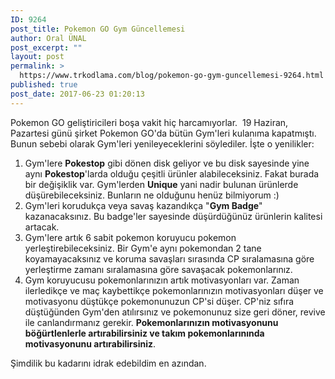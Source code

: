 ```yaml
---
ID: 9264
post_title: Pokemon GO Gym Güncellemesi
author: Oral ÜNAL
post_excerpt: ""
layout: post
permalink: >
  https://www.trkodlama.com/blog/pokemon-go-gym-guncellemesi-9264.html
published: true
post_date: 2017-06-23 01:20:13
---
```

Pokemon GO geliştiricileri boşa vakit hiç harcamıyorlar.  19 Haziran, Pazartesi günü şirket Pokemon GO'da bütün Gym'leri kulanıma kapatmıştı. Bunun sebebi olarak Gym'leri yenileyeceklerini söylediler. İşte o yenilikler:
<ol>
 	<li>Gym'lere <strong>Pokestop</strong> gibi dönen disk geliyor ve bu disk sayesinde yine aynı <strong>Pokestop</strong>'larda olduğu çeşitli ürünler alabileceksiniz. Fakat burada bir değişiklik var. Gym'lerden <strong>Unique</strong> yani nadir bulunan ürünlerde düşürebileceksiniz. Bunların ne olduğunu henüz bilmiyorum :)</li>
 	<li>Gym'leri korudukça veya savaş kazandıkça "<strong>Gym Badge</strong>" kazanacaksınız. Bu badge'ler sayesinde düşürdüğünüz ürünlerin kalitesi artacak.</li>
 	<li>Gym'lere artık 6 sabit pokemon koruyucu pokemon yerleştirebileceksiniz. Bir Gym'e aynı pokemondan 2 tane koyamayacaksınız ve koruma savaşları sırasında CP sıralamasına göre yerleştirme zamanı sıralamasına göre savaşacak pokemonlarınız.</li>
 	<li>Gym koruyucusu pokemonlarınızın artık motivasyonları var. Zaman ilerledikçe ve maç kaybettikçe pokemonlarınızın motivasyonları düşer ve motivasyonu düştükçe pokemonunuzun CP'si düşer. CP'niz sıfıra düştüğünden Gym'den atılırsınız ve pokemonunuz size geri döner, revive ile canlandırmanız gerekir. <strong>Pokemonlarınızın motivasyonunu böğürtlenlerle artırabilirsiniz ve takım pokemonlarınında motivasyonunu artırabilirsiniz</strong>.</li>
</ol>
Şimdilik bu kadarını idrak edebildim en azından.
